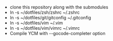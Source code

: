 - clone this repository along with the submodules
- ln -s ~/dotfiles/zsh/zshrc ~/.zshrc
- ln -s ~/dotfiles/git/gitconfig ~/.gitconfig
- ln -s ~/dotfiles/vim ~/.vim
- ln -s ~/dotfiles/vim/vimrc ~/.vimrc
- Compile YCM with --gocode-completer option
